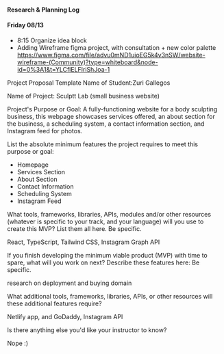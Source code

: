 #### Research & Planning Log
#### Friday 08/13
* 8:15 Organize idea block
* Adding Wireframe figma project, with consultation + new color palette
https://www.figma.com/file/advu0mND1uioEG5k4v3nSW/website-wireframe-(Community)?type=whiteboard&node-id=0%3A1&t=YLCflELFIriShJoa-1

Project Proposal Template
Name of Student:Zuri Gallegos

Name of Project: Sculptt Lab (small business website)

Project's Purpose or Goal: A fully-functioning website for a body sculpting business, this webpage showcases services offered, an about section for the business, a scheduling system, a contact information section, and Instagram feed for photos. 


List the absolute minimum features the project requires to meet this purpose or goal:

* Homepage
* Services Section
* About Section
* Contact Information
* Scheduling System
* Instagram Feed


What tools, frameworks, libraries, APIs, modules and/or other resources (whatever is specific to your track, and your language) will you use to create this MVP? List them all here. Be specific.

React, TypeScript, Tailwind CSS, Instagram Graph API 

If you finish developing the minimum viable product (MVP) with time to spare, what will you work on next? Describe these features here: Be specific.

research on deployment and buying domain

What additional tools, frameworks, libraries, APIs, or other resources will these additional features require?

Netlify app, and GoDaddy, Instagram API

Is there anything else you'd like your instructor to know?

Nope :) 

